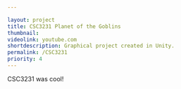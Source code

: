 ```yaml
---

layout: project
title: CSC3231 Planet of the Goblins
thumbnail:
videolink: youtube.com
shortdescription: Graphical project created in Unity.
permalink: /CSC3231
priority: 4
---
```


CSC3231 was cool!
